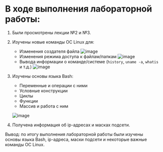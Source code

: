 # В ходе выполнения лабораторной работы:
1. Были просмотрены лекции №2 и №3.
2. Изучены новые команды ОС Linux для:
   - Изменения создателя файла
  ![image](https://github.com/user-attachments/assets/c3c48d6c-d2b4-4468-a3df-e983b0a53de5)
   - Изменения режима доступа к файлам/папкам
   ![image](https://github.com/user-attachments/assets/83836b63-82dc-48ab-9398-845128434e78)
   - Вывода информации о команде/системе (```history```, ```uname -a```, ```whatis``` и т.д.)
   ![image](https://github.com/user-attachments/assets/1d2c4b3e-e02e-40eb-a76d-70ae17abf13c)
3. Изучены основы языка Bash:
   - Переменные и операции с ними
   - Условные конструкции
   - Циклы
   - Функции
   - Массив и работа с ним
   
   ![image](https://github.com/user-attachments/assets/b028ec41-6875-46af-bbbc-c5d56f524529)

4. Получена информация об ip-адресах и масках подсети.

Вывод: по итогу выполнения лабораторной работы были изучены основы языка Bash, ip-адреса, маски подсети и некоторые важные команды ОС Linux.
